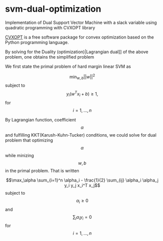 # svm-dual-optimization
Implementation of Dual Support Vector Machine with a slack variable using quadratic programming with CVXOPT library

<a href="http://cvxopt.org/">CVXOPT</a> is a free software package for convex optimization based on the Python programming 
language.

By solving for the Duality (optimization)|Lagrangian dual]] of the above problem, one obtains the simplified problem

We first state the primal problem of hard margin linear SVM as

$$\min_{w,b} ||w||^2 $$ subject to $$y_i(w^Tx_i+b) \geq 1,$$ for $$i = 1,...,n$$

By Lagrangian function, coefficient $$\alpha$$ and fulfilling KKT(Karush-Kuhn-Tucker) conditions, we could solve for dual problem that optimizing $$\alpha$$ while minizing $$w, b$$ in the primal problem. That is written

$$\max_\alpha \sum_{i=1}^n \alpha_i - \frac{1}{2} \sum_{ij} \alpha_i \alpha_j y_i y_j x_i^T x_j$$ subject to $$\alpha_i \geq 0$$ and $$\sum_i \alpha_i y_i = 0$$ for $$i = 1,...,n$$



